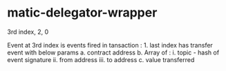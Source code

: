 # matic-delegator-wrapper

3rd index, 2, 0


Event at 3rd index is events fired in tansaction : 
    1. last index has transfer event with below params
        a. contract address
        b. Array of :
            i. topic - hash of event signature
            ii. from address
            iii. to address
        c. value transferred    
